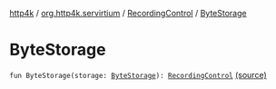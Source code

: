 [http4k](../../index.md) / [org.http4k.servirtium](../index.md) / [RecordingControl](index.md) / [ByteStorage](./-byte-storage.md)

# ByteStorage

`fun ByteStorage(storage: `[`ByteStorage`](../../org.http4k.traffic/-byte-storage/index.md)`): `[`RecordingControl`](index.md) [(source)](https://github.com/http4k/http4k/blob/master/http4k-testing-servirtium/src/main/kotlin/org/http4k/servirtium/RecordingControl.kt#L9)